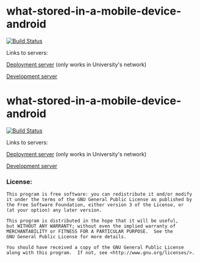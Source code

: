 what-stored-in-a-mobile-device-android
======================================

[![Build Status](http://img.shields.io/travis/TeamWhat/what-stored-in-a-mobile-device-android.svg?style=flat)](https://travis-ci.org/TeamWhat/what-stored-in-a-mobile-device-android)


Links to servers:

[Deployment server](http://pdp.cs.helsinki.fi/) (only works in University's network)

[Development server](http://pickingdigitalpockets.herokuapp.com/)

what-stored-in-a-mobile-device-android
======================================

[![Build Status](http://img.shields.io/travis/TeamWhat/what-stored-in-a-mobile-device-android.svg?style=flat)](https://travis-ci.org/TeamWhat/what-stored-in-a-mobile-device-android)


Links to servers:

[Deployment server](http://pdp.cs.helsinki.fi/) (only works in University's network)

[Development server](http://pickingdigitalpockets.herokuapp.com/)

### License:

    This program is free software: you can redistribute it and/or modify
    it under the terms of the GNU General Public License as published by
    the Free Software Foundation, either version 3 of the License, or
    (at your option) any later version.

    This program is distributed in the hope that it will be useful,
    but WITHOUT ANY WARRANTY; without even the implied warranty of
    MERCHANTABILITY or FITNESS FOR A PARTICULAR PURPOSE.  See the
    GNU General Public License for more details.

    You should have received a copy of the GNU General Public License
    along with this program.  If not, see <http://www.gnu.org/licenses/>.

